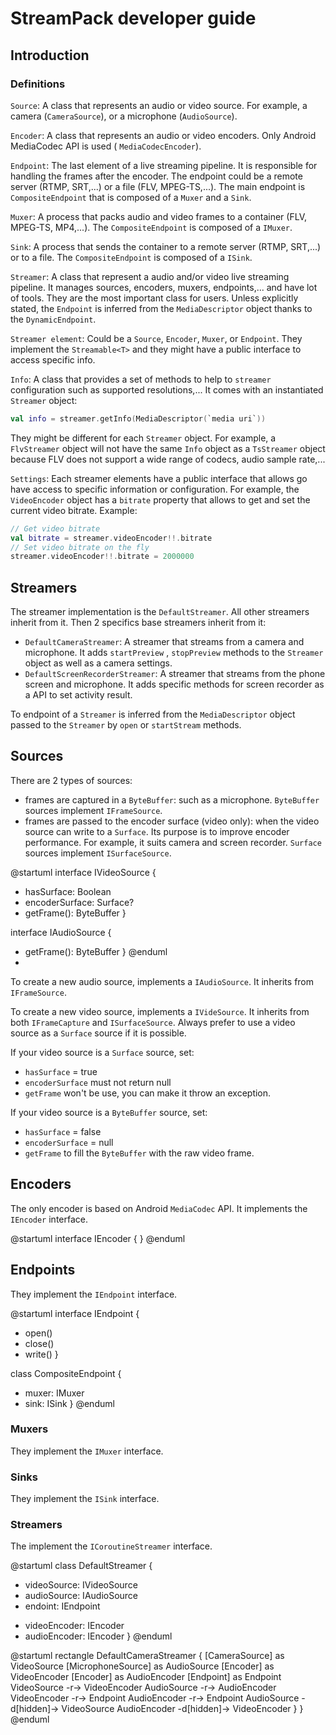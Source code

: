 # StreamPack developer guide

## Introduction

### Definitions

`Source`:
A class that represents an audio or video source. For example, a camera (`CameraSource`), or a
microphone (`AudioSource`).

`Encoder`:
A class that represents an audio or video encoders. Only Android MediaCodec API is used (
`MediaCodecEncoder`).

`Endpoint`:
The last element of a live streaming pipeline. It is responsible for handling the frames after the
encoder.
The endpoint could be a remote server (RTMP, SRT,...) or a file (FLV, MPEG-TS,...).
The main endpoint is `CompositeEndpoint` that is composed of a `Muxer` and a `Sink`.

`Muxer`:
A process that packs audio and video frames to a container (FLV, MPEG-TS, MP4,...).
The `CompositeEndpoint` is composed of a `IMuxer`.

`Sink`:
A process that sends the container to a remote server (RTMP, SRT,...) or to a file.
The `CompositeEndpoint` is composed of a `ISink`.

`Streamer`:
A class that represent a audio and/or video live streaming pipeline. It manages sources, encoders,
muxers, endpoints,... and have lot of tools. They are the most important class for users.
Unless explicitly stated, the `Endpoint` is inferred from the `MediaDescriptor` object thanks to
the `DynamicEndpoint`.

`Streamer element`:
Could be a `Source`, `Encoder`, `Muxer`, or `Endpoint`. They implement the `Streamable<T>` and they
might have a public interface to access specific info.

`Info`:
A class that provides a set of methods to help to `streamer` configuration such as supported
resolutions,... It comes with an instantiated `Streamer` object:

```kotlin
val info = streamer.getInfo(MediaDescriptor(`media uri`))
```

They might be different for each `Streamer` object. For example, a `FlvStreamer` object will not
have the same `Info` object as a `TsStreamer` object because FLV does not support a wide range of
codecs, audio sample rate,...

`Settings`:
Each streamer elements have a public interface that allows go have access to specific
information or configuration.
For example, the `VideoEncoder` object has a `bitrate` property that allows to get and set the
current video bitrate.
Example:

```kotlin
// Get video bitrate
val bitrate = streamer.videoEncoder!!.bitrate
// Set video bitrate on the fly
streamer.videoEncoder!!.bitrate = 2000000
```

## Streamers

The streamer implementation is the `DefaultStreamer`. All other streamers inherit from it. Then 2
specifics
base streamers inherit from it:

- `DefaultCameraStreamer`: A streamer that streams from a camera and microphone. It
  adds `startPreview`
  , `stopPreview` methods to the `Streamer` object as well as a camera settings.
- `DefaultScreenRecorderStreamer`: A streamer that streams from the phone screen and microphone. It
  adds specific methods for screen recorder as a API to set activity result.

To endpoint of a `Streamer` is inferred from the `MediaDescriptor` object passed to the `Streamer`
by `open` or `startStream` methods.

## Sources

There are 2 types of sources:

- frames are captured in a `ByteBuffer`: such as a microphone. `ByteBuffer` sources
  implement `IFrameSource`.
- frames are passed to the encoder surface (video only): when the video source can write to
  a `Surface`. Its purpose is to improve encoder performance. For example, it suits camera and
  screen recorder. `Surface` sources implement `ISurfaceSource`.

@startuml
interface IVideoSource {

+ hasSurface: Boolean
+ encoderSurface: Surface?
+ getFrame(): ByteBuffer
  }

interface IAudioSource {

+ getFrame(): ByteBuffer
  }
  @enduml
+

To create a new audio source, implements a `IAudioSource`. It inherits from `IFrameSource`.

To create a new video source, implements a `IVideSource`. It inherits from both `IFrameCapture`
and `ISurfaceSource`. Always prefer to use a video source as a `Surface` source if it is possible.

If your video source is a `Surface` source, set:

- `hasSurface` = true
- `encoderSurface` must not return null
- `getFrame` won't be use, you can make it throw an exception.

If your video source is a `ByteBuffer` source, set:

- `hasSurface` = false
- `encoderSurface` = null
- `getFrame` to fill the `ByteBuffer` with the raw video frame.

## Encoders

The only encoder is based on Android `MediaCodec` API. It implements the `IEncoder` interface.

@startuml
interface IEncoder {
}
@enduml

## Endpoints

They implement the `IEndpoint` interface.

@startuml
interface IEndpoint {

+ open()
+ close()
+ write()
  }

class CompositeEndpoint {

+ muxer: IMuxer
+ sink: ISink
  }
  @enduml

### Muxers

They implement the `IMuxer` interface.

### Sinks

They implement the `ISink` interface.

### Streamers

The implement the `ICoroutineStreamer` interface.

@startuml
class DefaultStreamer {

+ videoSource: IVideoSource
+ audioSource: IAudioSource
+ endoint: IEndpoint

- videoEncoder: IEncoder
- audioEncoder: IEncoder
  }
  @enduml

@startuml
rectangle DefaultCameraStreamer {
[CameraSource] as VideoSource
[MicrophoneSource] as AudioSource
[Encoder] as VideoEncoder
[Encoder] as AudioEncoder
[Endpoint] as Endpoint
VideoSource -r-> VideoEncoder
AudioSource -r-> AudioEncoder
VideoEncoder -r-> Endpoint
AudioEncoder -r-> Endpoint
AudioSource -d[hidden]-> VideoSource
AudioEncoder -d[hidden]-> VideoEncoder
}
}
@enduml